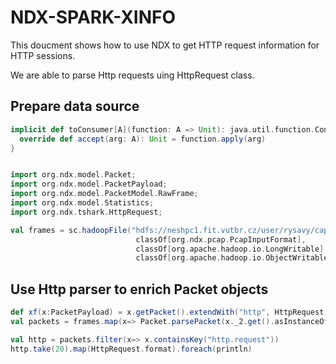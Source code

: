 # NDX-SPARK-XINFO

This doucment shows how to use NDX to get HTTP request information for HTTP sessions.

We are able to parse Http requests uing HttpRequest class. 


## Prepare data source

```scala
implicit def toConsumer[A](function: A => Unit): java.util.function.Consumer[A] = new java.util.function.Consumer[A]() {
  override def accept(arg: A): Unit = function.apply(arg)
}


import org.ndx.model.Packet;
import org.ndx.model.PacketPayload;
import org.ndx.model.PacketModel.RawFrame;
import org.ndx.model.Statistics;
import org.ndx.tshark.HttpRequest;

val frames = sc.hadoopFile("hdfs://neshpc1.fit.vutbr.cz/user/rysavy/cap/*.cap", 
                            classOf[org.ndx.pcap.PcapInputFormat], 
                            classOf[org.apache.hadoop.io.LongWritable], 
                            classOf[org.apache.hadoop.io.ObjectWritable])
```

## Use Http parser to enrich Packet objects

```scala
def xf(x:PacketPayload) = x.getPacket().extendWith("http", HttpRequest.tryParseRequest(x.getPayload()))
val packets = frames.map(x=> Packet.parsePacket(x._2.get().asInstanceOf[RawFrame], toConsumer(xf))) 
```

```scala
val http = packets.filter(x=> x.containsKey("http.request"))
http.take(20).map(HttpRequest.format).foreach(println)
```
